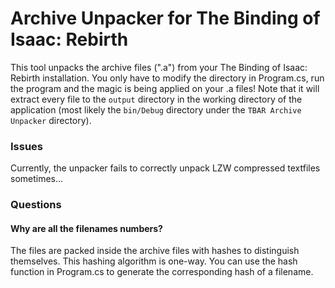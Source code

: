Archive Unpacker for The Binding of Isaac: Rebirth
=====================

This tool unpacks the archive files (".a") from your The Binding of Isaac: Rebirth installation. You only have to modify the directory in Program.cs, run the program and the magic is being applied on your .a files! Note that it will extract every file to the `output` directory in the working directory of the application (most likely the `bin/Debug` directory under the `TBAR Archive Unpacker` directory).

### Issues
Currently, the unpacker fails to correctly unpack LZW compressed textfiles sometimes...

### Questions

#### Why are all the filenames numbers?
The files are packed inside the archive files with hashes to distinguish themselves. This hashing algorithm is one-way. You can use the hash function in Program.cs to generate the corresponding hash of a filename.
